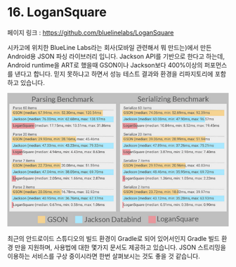 # 16. LoganSquare

페이지 링크 : https://github.com/bluelinelabs/LoganSquare

시카고에 위치한 BlueLine Labs라는 회사(모바일 관련해서 뭐 만드는)에서 만든 Android용 JSON 파싱 라이브러리 입니다. 
Jackson API를 기반으로 한다고 하는데, Android runtime을 ART로 했을때 GSON이나 Jackson보다 400%이상의 퍼포먼스를 낸다고 합니다. 믿지 못하냐고 하면서 성능 테스트 결과와 환경을 리파지토리에 포함하고 있습니다. 

![이미지](../img/004-16.png)

최근의 안드로이드 스튜디오의 빌드 환경이 Gradle로 되어 있어서인지 Gradle 빌드 환경 만을 지원하며, 사용법에 대한 몇가지 문서도 제공하고 있습니다. JSON 스트리밍을 이용하는 서비스를 구상 중이시라면 한번 살펴보시는 것도 좋을 것 같습니다. 
